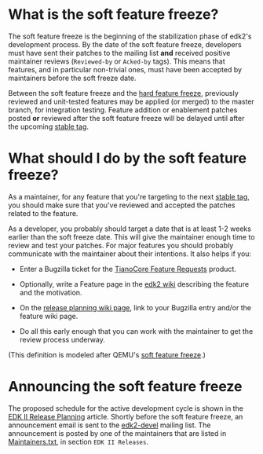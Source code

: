 # What is the soft feature freeze?

The soft feature freeze is the beginning of the stabilization phase of edk2's
development process. By the date of the soft feature freeze,  developers must
have sent their patches to the mailing list **and** received positive
maintainer reviews (`Reviewed-by` or `Acked-by` tags). This means that
features, and in particular non-trivial ones, must have been accepted by
maintainers before the soft freeze date.

Between the soft feature freeze and the [hard feature
freeze](HardFeatureFreeze), previously reviewed and unit-tested features may be
applied (or merged) to the master branch, for integration testing. Feature
addition or enablement patches posted **or** reviewed after the soft feature
freeze will be delayed until after the upcoming [stable
tag](EDK-II#stable-tags).

# What should I do by the soft feature freeze?

As a maintainer, for any feature that you're targeting to the next [stable
tag](EDK-II#stable-tags), you should make sure that you've reviewed and
accepted the patches related to the feature.

As a developer, you probably should target a date that is at least 1-2 weeks
earlier than the soft freeze date. This will give the maintainer enough time to
review and test your patches. For major features you should probably
communicate with the maintainer about their intentions. It also helps if you:

- Enter a Bugzilla ticket for the [TianoCore Feature
  Requests](https://bugzilla.tianocore.org/enter_bug.cgi?product=Tianocore%20Feature%20Requests)
  product.

- Optionally, write a Feature page in the [edk2 wiki](Home) describing the
  feature and the motivation.

- On the [release planning wiki page](EDK-II-Release-Planning), link to your
  Bugzilla entry and/or the feature wiki page.

- Do all this early enough that you can work with the maintainer to get the
  review process underway.

(This definition is modeled after QEMU's [soft feature
freeze](https://wiki.qemu.org/Planning/SoftFeatureFreeze).)

# Announcing the soft feature freeze

The proposed schedule for the active development cycle is shown in the [EDK II
Release Planning](EDK-II-Release-Planning) article. Shortly before the soft
feature freeze, an announcement email is sent to the
[edk2-devel](https://edk2.groups.io/g/devel) mailing list.
The announcement is posted by one of the maintainers that are listed in
[Maintainers.txt](https://github.com/tianocore/edk2/blob/master/Maintainers.txt),
in section `EDK II Releases`.

